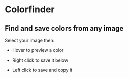 # Colorfinder

## Find and save colors from any image

Select your image then:

- Hover to preview a color

- Right click to save it below

- Left click to save and copy it
